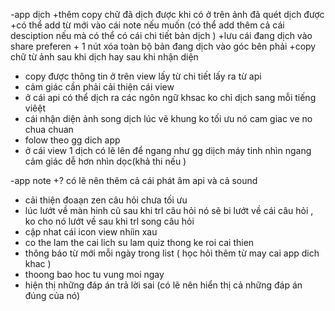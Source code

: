 -app dịch
+thêm copy chữ đã dịch được khi có ở trên ảnh đã quét dịch được
+có thể add từ mới vào cái note nếu muốn (có thể add thêm cả cái desciption nếu mà có thể có cái chi tiết bản dịch )
+lưu cái đang dịch vào share preferen + 1 nút xóa toàn bộ bản đang dịch vào góc bên phải
+copy chữ từ ảnh sau khi dịch hay sau khi nhận diện
+ copy được thông tin  ở trên view lấy từ chi tiết lấy ra từ api
+ cảm giác cần phải cải thiện cái view
+ ở cái api có thể dịch ra các ngôn ngữ khsac ko chỉ dịch sang mỗi tiếng viêệt
+ cái nhận diện ảnh song dịch lúc vẽ khung ko tối ưu nó cam giac ve no chua chuan
+ folow theo gg dich app 
+ ở cái view 1 dịch có lẽ lên để ngang như gg diịch máy tinh nhìn ngang cảm giác dễ hơn nhìn dọc(khả thi nếu )

-app note
+? có lẽ nên thêm cả cái phát âm api và cả sound 
+ cải thiện đoaạn zen câu hỏi chưa tối ưu
+ lúc lướt về màn hinh cũ sau khi trl câu hỏi nó sẽ bi lướt về cái câu hỏi , ko cho nó lướt về sau khi trl song câu hỏi
+ cập nhat cái icon view nhiìn xau
+ co the lam the cai lich su lam quiz thong ke roi cai thien 
+ thông báo từ mới mỗi ngày trong list ( học hỏi thêm từ may cai app dich khac )
+ thoong bao hoc tu vung moi ngay
+ hiện thị những đáp án trả lời sai (có lẽ nên hiển thị cả những đáp án đúng của nó)
